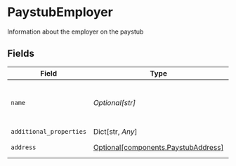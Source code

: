 # PaystubEmployer

Information about the employer on the paystub


## Fields

| Field                                                                            | Type                                                                             | Required                                                                         | Description                                                                      |
| -------------------------------------------------------------------------------- | -------------------------------------------------------------------------------- | -------------------------------------------------------------------------------- | -------------------------------------------------------------------------------- |
| `name`                                                                           | *Optional[str]*                                                                  | :heavy_check_mark:                                                               | The name of the employer on the paystub.                                         |
| `additional_properties`                                                          | Dict[str, *Any*]                                                                 | :heavy_minus_sign:                                                               | N/A                                                                              |
| `address`                                                                        | [Optional[components.PaystubAddress]](../../models/components/paystubaddress.md) | :heavy_minus_sign:                                                               | Address on the paystub                                                           |